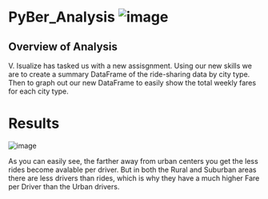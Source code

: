 # PyBer_Analysis ![image](https://user-images.githubusercontent.com/111661058/212430425-fede53f2-6eb3-42d6-938f-126417f60215.png)


## Overview of Analysis
V. Isualize has tasked us with a new assisgnment. Using our new skills we are to create a summary DataFrame of the ride-sharing data by city type. Then to graph out our new DataFrame to easily show the total weekly fares for each city type.

# Results
![image](https://user-images.githubusercontent.com/111661058/212430732-4bacc15c-4988-41b9-9f8c-c8fd6ad203b2.png)

As you can easily see, the farther away from urban centers you get the less rides become avalable per driver. But in both the Rural and Suburban areas there are less drivers than rides, which is why they have a much higher Fare per Driver than the Urban drivers. 

